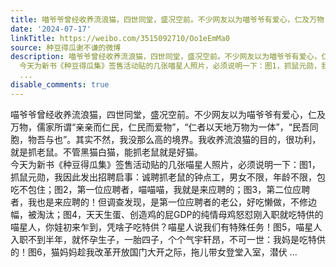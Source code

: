 ```yaml
---
title: 喵爷爷曾经收养流浪猫，四世同堂，盛况空前。不少网友以为喵爷爷有爱心，仁及万物，儒家所谓“亲亲而仁民，仁民而爱物”，“仁者以天地万物为一体”，“民吾同胞...
date: '2024-07-17'
linkTitle: https://weibo.com/3515092710/Oo1eEmMa0
source: 种豆得瓜谢不谦的微博
description: 喵爷爷曾经收养流浪猫，四世同堂，盛况空前。不少网友以为喵爷爷有爱心，仁及万物，儒家所谓“亲亲而仁民，仁民而爱物”，“仁者以天地万物为一体”，“民吾同胞，物吾与也”。其实不然，我没那么高的境界。我收养流浪猫的目的，很功利，就是抓老鼠。不管黑猫白猫，能抓老鼠就是好猫。<br>
  今天为新书《种豆得瓜集》签售活动贴的几张喵星人照片，必须说明一下：图1，抓鼠元勋，我因此发出招聘启事：诚聘抓老鼠的钟点工，男女不限，年龄不限，包吃不包住；图2，第一位应聘者，喵喵喵，我就是来应聘的；图3，第二位应聘者，我也是来应聘的！但调查发现，是第一位应聘者的老公，好吃懒做，不修边幅，被淘汰；图4，天天生蛋、创造鸡的屁GDP的纯情母鸡怒怼刚入职就吃特供的喵星人，你娃初来乍到，凭啥子吃特供？喵星人说我们有特殊任务！图5，喵星人入职不到半年，就怀孕生子，一胎四子，个个气宇轩昂，不可一世：我妈是吃特供的！图6，猫妈妈趁我改革开放国门大开之际，拖儿带女登堂入室，潜伏
  ...
disable_comments: true
---
```

喵爷爷曾经收养流浪猫，四世同堂，盛况空前。不少网友以为喵爷爷有爱心，仁及万物，儒家所谓“亲亲而仁民，仁民而爱物”，“仁者以天地万物为一体”，“民吾同胞，物吾与也”。其实不然，我没那么高的境界。我收养流浪猫的目的，很功利，就是抓老鼠。不管黑猫白猫，能抓老鼠就是好猫。<br> 今天为新书《种豆得瓜集》签售活动贴的几张喵星人照片，必须说明一下：图1，抓鼠元勋，我因此发出招聘启事：诚聘抓老鼠的钟点工，男女不限，年龄不限，包吃不包住；图2，第一位应聘者，喵喵喵，我就是来应聘的；图3，第二位应聘者，我也是来应聘的！但调查发现，是第一位应聘者的老公，好吃懒做，不修边幅，被淘汰；图4，天天生蛋、创造鸡的屁GDP的纯情母鸡怒怼刚入职就吃特供的喵星人，你娃初来乍到，凭啥子吃特供？喵星人说我们有特殊任务！图5，喵星人入职不到半年，就怀孕生子，一胎四子，个个气宇轩昂，不可一世：我妈是吃特供的！图6，猫妈妈趁我改革开放国门大开之际，拖儿带女登堂入室，潜伏 ...